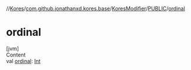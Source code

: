 //[Kores](../../../index.md)/[com.github.jonathanxd.kores.base](../../index.md)/[KoresModifier](../index.md)/[PUBLIC](index.md)/[ordinal](ordinal.md)



# ordinal  
[jvm]  
Content  
val [ordinal](ordinal.md): [Int](https://kotlinlang.org/api/latest/jvm/stdlib/kotlin/-int/index.html)  



